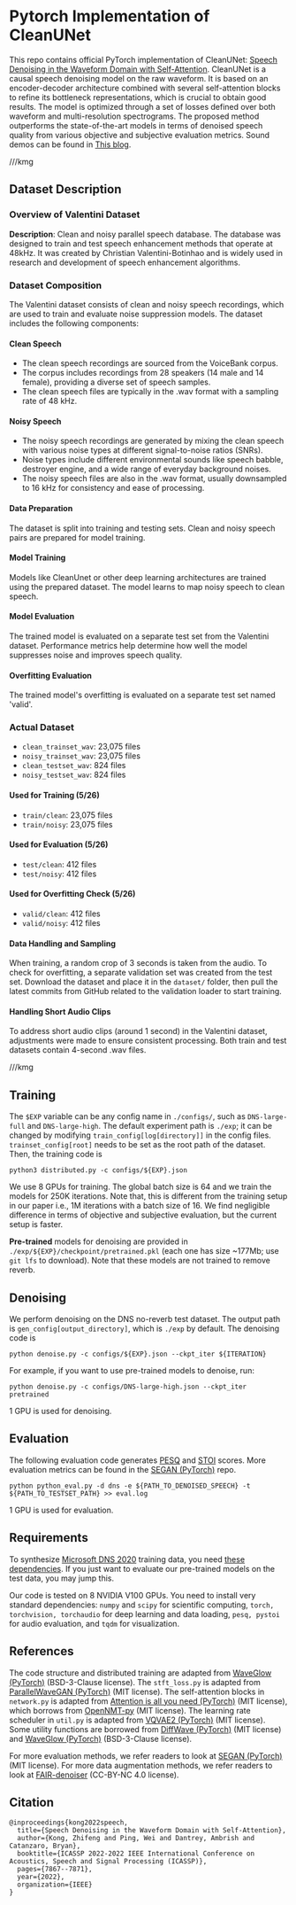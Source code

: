 # Pytorch Implementation of CleanUNet

This repo contains official PyTorch implementation of CleanUNet: [Speech Denoising in the Waveform Domain with Self-Attention](https://arxiv.org/abs/2202.07790). CleanUNet is a causal speech denoising
model on the raw waveform. It is based
on an encoder-decoder architecture combined with several
self-attention blocks to refine its bottleneck representations,
which is crucial to obtain good results. The model is optimized
through a set of losses defined over both waveform and multi-resolution spectrograms. The proposed method outperforms
the state-of-the-art models in terms of denoised speech quality
from various objective and subjective evaluation metrics. Sound demos can be found in [This blog](https://nv-adlr.github.io/projects/cleanunet/).

///kmg

## Dataset Description

### Overview of Valentini Dataset

**Description**: Clean and noisy parallel speech database. The database was designed to train and test speech enhancement methods that operate at 48kHz. It was created by Christian Valentini-Botinhao and is widely used in research and development of speech enhancement algorithms.

### Dataset Composition

The Valentini dataset consists of clean and noisy speech recordings, which are used to train and evaluate noise suppression models. The dataset includes the following components:

#### Clean Speech
- The clean speech recordings are sourced from the VoiceBank corpus.
- The corpus includes recordings from 28 speakers (14 male and 14 female), providing a diverse set of speech samples.
- The clean speech files are typically in the .wav format with a sampling rate of 48 kHz.

#### Noisy Speech
- The noisy speech recordings are generated by mixing the clean speech with various noise types at different signal-to-noise ratios (SNRs).
- Noise types include different environmental sounds like speech babble, destroyer engine, and a wide range of everyday background noises.
- The noisy speech files are also in the .wav format, usually downsampled to 16 kHz for consistency and ease of processing.

#### Data Preparation
The dataset is split into training and testing sets. Clean and noisy speech pairs are prepared for model training.

#### Model Training
Models like CleanUnet or other deep learning architectures are trained using the prepared dataset. The model learns to map noisy speech to clean speech.

#### Model Evaluation
The trained model is evaluated on a separate test set from the Valentini dataset. Performance metrics help determine how well the model suppresses noise and improves speech quality.

#### Overfitting Evaluation
The trained model's overfitting is evaluated on a separate test set named 'valid'. 

### Actual Dataset

- `clean_trainset_wav`: 23,075 files
- `noisy_trainset_wav`: 23,075 files
- `clean_testset_wav`: 824 files
- `noisy_testset_wav`: 824 files

#### Used for Training (5/26)

- `train/clean`: 23,075 files
- `train/noisy`: 23,075 files

#### Used for Evaluation (5/26)

- `test/clean`: 412 files
- `test/noisy`: 412 files

#### Used for Overfitting Check (5/26)

- `valid/clean`: 412 files
- `valid/noisy`: 412 files

#### Data Handling and Sampling

When training, a random crop of 3 seconds is taken from the audio. To check for overfitting, a separate validation set was created from the test set. Download the dataset and place it in the `dataset/` folder, then pull the latest commits from GitHub related to the validation loader to start training.

#### Handling Short Audio Clips

To address short audio clips (around 1 second) in the Valentini dataset, adjustments were made to ensure consistent processing. Both train and test datasets contain 4-second .wav files.

///kmg

## Training

The ```$EXP``` variable can be any config name in ```./configs/```, such as ```DNS-large-full``` and ```DNS-large-high```. The default experiment path is ```./exp```; it can be changed by modifying ```train_config[log[directory]]``` in the config files. ```trainset_config[root]``` needs to be set as the root path of the dataset. Then, the training code is

```python3 distributed.py -c configs/${EXP}.json```

We use 8 GPUs for training. The global batch size is 64 and we train the models for 250K iterations. Note that, this is different from the training setup in our paper i.e., 1M iterations with a batch size of 16. We find negligible difference in terms of objective and subjective evaluation, but the current setup is faster.

**Pre-trained** models for denoising are provided in ```./exp/${EXP}/checkpoint/pretrained.pkl``` (each one has size ~177Mb; use ```git lfs``` to download). Note that these models are not trained to remove reverb. 

## Denoising

We perform denoising on the DNS no-reverb test dataset. The output path is ```gen_config[output_directory]```, which is ```./exp``` by default. The denoising code is

```python denoise.py -c configs/${EXP}.json --ckpt_iter ${ITERATION}```

For example, if you want to use pre-trained models to denoise, run:

```python denoise.py -c configs/DNS-large-high.json --ckpt_iter pretrained```

1 GPU is used for denoising.

## Evaluation

The following evaluation code generates [PESQ](https://www.itu.int/rec/T-REC-P.862) and [STOI](https://ceestaal.nl/code/) scores. More evaluation metrics can be found in the [SEGAN (PyTorch)](https://github.com/santi-pdp/segan_pytorch) repo.

```python python_eval.py -d dns -e ${PATH_TO_DENOISED_SPEECH} -t ${PATH_TO_TESTSET_PATH} >> eval.log```

1 GPU is used for evaluation.

## Requirements

To synthesize [Microsoft DNS 2020](https://arxiv.org/ftp/arxiv/papers/2005/2005.13981.pdf) training data, you need [these dependencies](https://github.com/microsoft/DNS-Challenge/blob/interspeech2020/master/requirements.txt). If you just want to evaluate our pre-trained models on the test data, you may jump this.

Our code is tested on 8 NVIDIA V100 GPUs. You need to install very standard dependencies: ```numpy``` and ```scipy``` for scientific computing, ```torch, torchvision, torchaudio``` for deep learning and data loading, ```pesq, pystoi``` for audio evaluation, and ```tqdm``` for visualization.

## References

The code structure and distributed training are adapted from [WaveGlow (PyTorch)](https://github.com/NVIDIA/waveglow) (BSD-3-Clause license). The ```stft_loss.py``` is adapted from [ParallelWaveGAN (PyTorch)](https://github.com/kan-bayashi/ParallelWaveGAN) (MIT license). The self-attention blocks in ```network.py``` is adapted from [Attention is all you need (PyTorch)](https://github.com/jadore801120/attention-is-all-you-need-pytorch) (MIT license), which borrows from [OpenNMT-py](https://github.com/OpenNMT/OpenNMT-py) (MIT license). The learning rate scheduler in ```util.py``` is adapted from [VQVAE2 (PyTorch)](https://github.com/rosinality/vq-vae-2-pytorch) (MIT license). Some utility functions are borrowed from [DiffWave (PyTorch)](https://github.com/philsyn/DiffWave-Vocoder) (MIT license) and [WaveGlow (PyTorch)](https://github.com/NVIDIA/waveglow) (BSD-3-Clause license).

For more evaluation methods, we refer readers to look at [SEGAN (PyTorch)](https://github.com/santi-pdp/segan_pytorch/blob/master/segan/utils.py) (MIT license). For more data augmentation methods, we refer readers to look at [FAIR-denoiser](https://github.com/facebookresearch/denoiser/blob/main/denoiser/augment.py) (CC-BY-NC 4.0 license). 

## Citation

```
@inproceedings{kong2022speech,
  title={Speech Denoising in the Waveform Domain with Self-Attention},
  author={Kong, Zhifeng and Ping, Wei and Dantrey, Ambrish and Catanzaro, Bryan},
  booktitle={ICASSP 2022-2022 IEEE International Conference on Acoustics, Speech and Signal Processing (ICASSP)},
  pages={7867--7871},
  year={2022},
  organization={IEEE}
}
```
